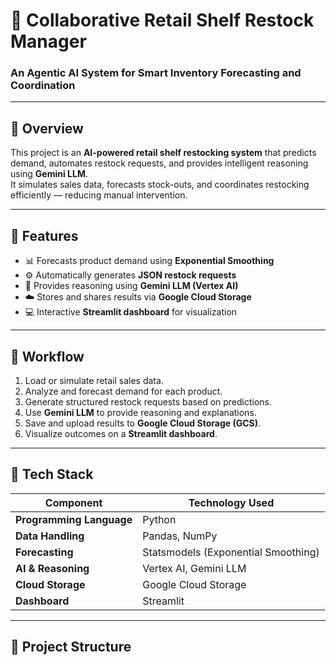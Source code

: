 # 🧠 Collaborative Retail Shelf Restock Manager

### An Agentic AI System for Smart Inventory Forecasting and Coordination

---

## 📘 Overview
This project is an **AI-powered retail shelf restocking system** that predicts demand, automates restock requests, and provides intelligent reasoning using **Gemini LLM**.  
It simulates sales data, forecasts stock-outs, and coordinates restocking efficiently — reducing manual intervention.

---

## 🚀 Features
- 📊 Forecasts product demand using **Exponential Smoothing**
- ⚙️ Automatically generates **JSON restock requests**
- 🧠 Provides reasoning using **Gemini LLM (Vertex AI)**
- ☁️ Stores and shares results via **Google Cloud Storage**
- 💻 Interactive **Streamlit dashboard** for visualization

---

## 🔁 Workflow
1. Load or simulate retail sales data.  
2. Analyze and forecast demand for each product.  
3. Generate structured restock requests based on predictions.  
4. Use **Gemini LLM** to provide reasoning and explanations.  
5. Save and upload results to **Google Cloud Storage (GCS)**.  
6. Visualize outcomes on a **Streamlit dashboard**.

---

## 🧩 Tech Stack
| Component | Technology Used |
|------------|----------------|
| **Programming Language** | Python |
| **Data Handling** | Pandas, NumPy |
| **Forecasting** | Statsmodels (Exponential Smoothing) |
| **AI & Reasoning** | Vertex AI, Gemini LLM |
| **Cloud Storage** | Google Cloud Storage |
| **Dashboard** | Streamlit |

---

## 📂 Project Structure
